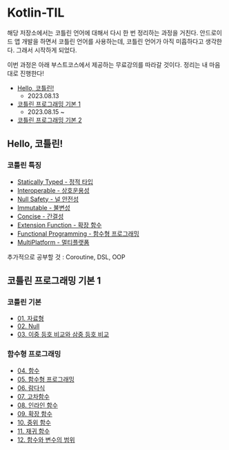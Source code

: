 # Kotlin-TIL

해당 저장소에서는 코틀린 언어에 대해서 다시 한 번 정리하는 과정을 거친다. 안드로이드 앱 개발을 하면서 코틀린 언어를 사용하는데, 코틀린 언어가 아직 미흡하다고 생각한다. 그래서 시작하게 되었다.

이번 과정은 아래 부스트코스에서 제공하는 무료강의를 따라갈 것이다. 정리는 내 마음대로 진행한다!
- [Hello, 코틀린!](https://www.boostcourse.org/mo001)
  - 2023.08.13
- [코틀린 프로그래밍 기본 1](https://www.boostcourse.org/mo132)
  - 2023.08.15 ~ 
- [코틀린 프로그래밍 기본 2](https://www.boostcourse.org/mo234)

## Hello, 코틀린!
### 코틀린 특징
- [Statically Typed - 정적 타입]()
- [Interoperable - 상호운용성]()
- [Null Safety - 널 안전성]()
- [Immutable - 불변성]()
- [Concise - 간결성]()
- [Extension Function - 확장 함수]()
- [Functional Programming - 함수형 프로그래밍]()
- [MultiPlatform - 멀티플랫폼]()

추가적으로 공부할 것 : Coroutine, DSL, OOP
## 코틀린 프로그래밍 기본 1
### 코틀린 기본
- [01. 자료형]()
- [02. Null]()
- [03. 이중 등호 비교와 삼중 등호 비교]()
### 함수형 프로그래밍
- [04. 함수]()
- [05. 함수형 프로그래밍]()
- [06. 람다식]()
- [07. 고차함수]()
- [08. 인라인 함수]()
- [09. 확장 함수]()
- [10. 중위 함수]()
- [11. 재귀 함수]()
- [12. 함수와 변수의 범위]()